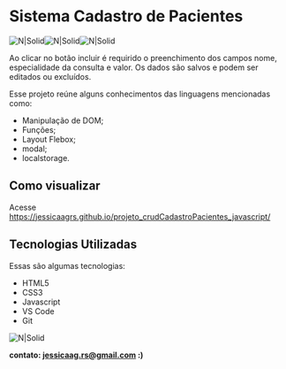 # Sistema Cadastro de Pacientes

![N|Solid](https://img.icons8.com/color/48/000000/javascript--v1.png)![N|Solid](https://img.icons8.com/color/48/000000/html-5--v1.png)![N|Solid](https://img.icons8.com/external-flaticons-lineal-color-flat-icons/48/000000/external-css-mobile-app-development-flaticons-lineal-color-flat-icons.png)


Ao clicar no botão incluir é requirido o preenchimento dos campos nome, especialidade da consulta e valor. Os dados são salvos e podem ser editados ou excluídos.

Esse projeto reúne alguns conhecimentos das linguagens mencionadas como:

- Manipulação de DOM;
- Funções;
- Layout Flebox;
- modal;
- localstorage.


## Como visualizar

Acesse https://jessicaagrs.github.io/projeto_crudCadastroPacientes_javascript/

## Tecnologias Utilizadas

Essas são algumas tecnologias:

- HTML5
- CSS3
- Javascript
- VS Code
- Git

![N|Solid](https://uploaddeimagens.com.br/images/004/325/552/full/Screenshot_1.png?1675335954)



**contato: jessicaag.rs@gmail.com :)**
